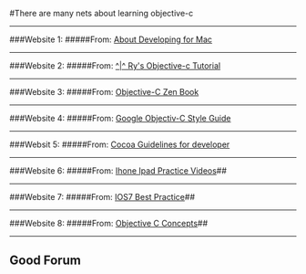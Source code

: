 #There are many nets about learning objective-c


***
###Website 1:
#####From: [About Developing for Mac](https://developer.apple.com/library/mac/documentation/MacOSX/Conceptual/OSX_Technology_Overview/About/About.html)

***
###Website 2:
#####From: [^|^ Ry's Objective-c Tutorial](http://rypress.com/tutorials/objective-c/)


***
###Website 3:
#####From: [Objective-C Zen Book](https://github.com/objc-zen/objc-zen-book/blob/master/README.md#preface)

***
###Website 4:
#####From: [Google Objectiv-C Style Guide](http://google-styleguide.googlecode.com/svn/trunk/objcguide.xml)


***
###Websit 5:
#####From: [Cocoa Guidelines for developer](https://developer.apple.com/library/mac/documentation/Cocoa/Conceptual/CodingGuidelines/CodingGuidelines.html)

***
###Website 6:
#####From: [Ihone Ipad Practice Videos](http://edu.51cto.com/course/course_id-387.html)##

***
###Website 7:
#####From: [IOS7 Best Practice](http://www.raywenderlich.com/55384/ios-7-best-practices-part-1)##


***
###Website 8:
#####From: [Objective C Concepts](http://rypress.com/tutorials/objective-c/properties.html)##

***
## Good Forum 
